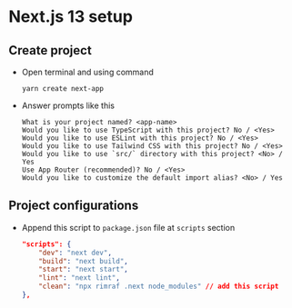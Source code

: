 # Next.js 13 setup

## Create project

- Open terminal and using command

    ```shell
    yarn create next-app
    ```

- Answer prompts like this

    ```shell
    What is your project named? <app-name>
    Would you like to use TypeScript with this project? No / <Yes>
    Would you like to use ESLint with this project? No / <Yes>
    Would you like to use Tailwind CSS with this project? No / <Yes>
    Would you like to use `src/` directory with this project? <No> / Yes
    Use App Router (recommended)? No / <Yes>
    Would you like to customize the default import alias? <No> / Yes
    ```

## Project configurations

- Append this script to `package.json` file at `scripts` section

    ```json
    "scripts": {
        "dev": "next dev",
        "build": "next build",
        "start": "next start",
        "lint": "next lint",
        "clean": "npx rimraf .next node_modules" // add this script
    },
    ```

